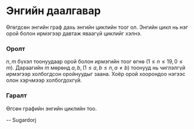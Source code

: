 Энгийн даалгавар
================
Ѳгѳгдсѳн энгийн граф дахь энгийн циклийн тоог ол. Энгийн цикл нь нэг орой болон
ирмэгээр давтаж яваагүй циклийг хэлнэ.


### Оролт
$n, m$ бүхэл тоонуудаар орой болон ирмэгийн тоог ѳгнѳ $(1 ≤ n ≤ 19, 0 ≤ m)$.
Дараагийн $m$ мѳрѳнд $a, b, (1 ≤ a, b ≤ n, a ≠ b)$ тоонууд нь чиглэлгүй ирмэгээр
холбогдсон оройнуудыг заана. Хоёр орой хоорондоо нэгээс олон хэрчмээр
холбогдохгүй.


### Гаралт
Ѳгсѳн графийн энгийн циклийн тоо.

-- Sugardorj
